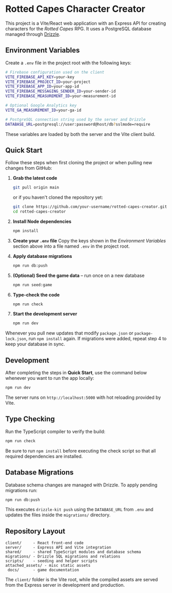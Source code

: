 # Rotted Capes Character Creator

This project is a Vite/React web application with an Express API for creating characters for the *Rotted Capes* RPG. It uses a PostgreSQL database managed through [Drizzle](https://orm.drizzle.team/).

## Environment Variables

Create a `.env` file in the project root with the following keys:

```bash
# Firebase configuration used on the client
VITE_FIREBASE_API_KEY=your-key
VITE_FIREBASE_PROJECT_ID=your-project
VITE_FIREBASE_APP_ID=your-app-id
VITE_FIREBASE_MESSAGING_SENDER_ID=your-sender-id
VITE_FIREBASE_MEASUREMENT_ID=your-measurement-id

# Optional Google Analytics key
VITE_GA_MEASUREMENT_ID=your-ga-id

# PostgreSQL connection string used by the server and Drizzle
DATABASE_URL=postgresql://user:password@host/db?sslmode=require
```

These variables are loaded by both the server and the Vite client build.

## Quick Start

Follow these steps when first cloning the project or when pulling new changes
from GitHub:

1. **Grab the latest code**
   ```bash
   git pull origin main
   ```
   or if you haven't cloned the repository yet:
   ```bash
   git clone https://github.com/your-username/rotted-capes-creator.git
   cd rotted-capes-creator
   ```

2. **Install Node dependencies**
   ```bash
   npm install
   ```

3. **Create your `.env` file**
   Copy the keys shown in the *Environment Variables* section above into a file
   named `.env` in the project root.

4. **Apply database migrations**
   ```bash
   npm run db:push
   ```

5. **(Optional) Seed the game data** – run once on a new database
   ```bash
   npm run seed:game
   ```

6. **Type-check the code**
   ```bash
   npm run check
   ```

7. **Start the development server**
   ```bash
   npm run dev
   ```

Whenever you pull new updates that modify `package.json` or `package-lock.json`,
run `npm install` again. If migrations were added, repeat step 4 to keep your
database in sync.

## Development

After completing the steps in **Quick Start**, use the command below whenever you
want to run the app locally:

```bash
npm run dev
```

The server runs on `http://localhost:5000` with hot reloading provided by Vite.

## Type Checking

Run the TypeScript compiler to verify the build:

```bash
npm run check
```

Be sure to run `npm install` before executing the check script so that all required dependencies are installed.

## Database Migrations

Database schema changes are managed with Drizzle. To apply pending migrations run:

```bash
npm run db:push
```

This executes `drizzle-kit push` using the `DATABASE_URL` from `.env` and updates the files inside the `migrations/` directory.

## Repository Layout

```
client/     - React front‑end code
server/     - Express API and Vite integration
shared/     - shared TypeScript modules and database schema
migrations/ - Drizzle SQL migrations and relations
scripts/    - seeding and helper scripts
attached_assets/ - misc static assets
 docs/      - game documentation
```

The `client/` folder is the Vite root, while the compiled assets are served from the Express server in development and production.